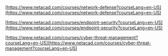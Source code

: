 [https://www.netacad.com/courses/network-defense?courseLang=en-US](https://www.netacad.com/courses/network-defense?courseLang=en-US)

[https://www.netacad.com/courses/endpoint-security?courseLang=en-US](https://www.netacad.com/courses/endpoint-security?courseLang=en-US)

[https://www.netacad.com/courses/cyber-threat-management?courseLang=en-US](https://www.netacad.com/courses/cyber-threat-management?courseLang=en-US)